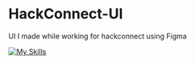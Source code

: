 # HackConnect-UI
UI I made while working for hackconnect using Figma

[![My Skills](https://skillicons.dev/icons?i=figma,github)](https://skillicons.dev)

